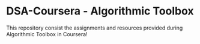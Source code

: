 # DSA-Coursera - Algorithmic Toolbox

This repository consist the assignments and resources provided during Algorithmic Toolbox in Coursera!
